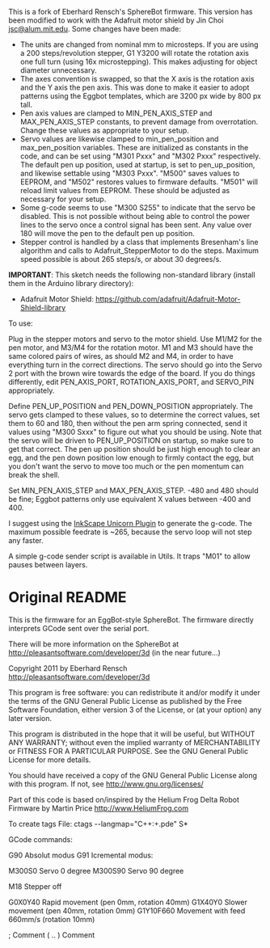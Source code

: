 This is a fork of Eberhard Rensch's SphereBot firmware. This version has been modified to work with the Adafruit motor shield by Jin Choi <jsc@alum.mit.edu>. Some changes have been made:

* The units are changed from nominal mm to microsteps. If you are using a 200 steps/revolution stepper, G1 Y3200 will rotate the rotation axis one full turn (using 16x microstepping). This makes adjusting for object diameter unnecessary.
* The axes convention is swapped, so that the X axis is the rotation axis and the Y axis the pen axis. This was done to make it easier to adopt patterns using the Eggbot templates, which are 3200 px wide by 800 px tall.
* Pen axis values are clamped to MIN_PEN_AXIS_STEP and MAX_PEN_AXIS_STEP constants, to prevent damage from overrotation. Change these values as appropriate to your setup.
* Servo values are likewise clamped to min_pen_position and max_pen_position variables. These are initialized as constants in the code, and can be set using "M301 Pxxx" and "M302 Pxxx" respectively. The default pen up position, used at startup, is set to pen_up_position, and likewise settable using "M303 Pxxx". "M500" saves values to EEPROM, and "M502" restores values to firmware defaults. "M501" will reload limit values from EEPROM. These should be adjusted as necessary for your setup.
* Some g-code seems to use "M300 S255" to indicate that the servo be disabled. This is not possible without being able to control the power lines to the servo once a control signal has been sent. Any value over 180 will move the pen to the default pen up position.
* Stepper control is handled by a class that implements Bresenham's line algorithm and calls to Adafruit_StepperMotor to do the steps. Maximum speed possible is about 265 steps/s, or about 30 degrees/s.

**IMPORTANT**: This sketch needs the following non-standard library (install them in the Arduino library directory):

* Adafruit Motor Shield: https://github.com/adafruit/Adafruit-Motor-Shield-library

To use:

Plug in the stepper motors and servo to the motor shield. Use M1/M2 for the pen motor, and M3/M4 for the rotation motor. M1 and M3 should have the same colored pairs of wires, as should M2 and M4, in order to have everything turn in the correct directions. The servo should go into the Servo 2 port with the brown wire towards the edge of the board. If you do things differently, edit PEN_AXIS_PORT, ROTATION_AXIS_PORT, and SERVO_PIN appropriately.

Define PEN_UP_POSITION and PEN_DOWN_POSITION appropriately. The servo gets clamped to these values, so to determine the correct values, set them to 60 and 180, then without the pen arm spring connected, send it values using "M300 Sxxx" to figure out what you should be using. Note that the servo will be driven to PEN_UP_POSITION on startup, so make sure to get that correct. The pen up position should be just high enough to clear an egg, and the pen down position low enough to firmly contact the egg, but you don't want the servo to move too much or the pen momentum can break the shell.

Set MIN_PEN_AXIS_STEP and MAX_PEN_AXIS_STEP. -480 and 480 should be fine; Eggbot patterns only use equivalent X values between -400 and 400.

I suggest using the [InkScape Unicorn Plugin](https://github.com/martymcguire/inkscape-unicorn) to generate the g-code. The maximum possible feedrate is ~265, because the servo loop will not step any faster.

A simple g-code sender script is available in Utils. It traps "M01" to allow pauses between layers.


# Original README

This is the firmware for an EggBot-style SphereBot.
The firmware directly interprets GCode sent over the serial port.

There will be more information on the SphereBot at http://pleasantsoftware.com/developer/3d (in the near future...)

Copyright 2011 by Eberhard Rensch <http://pleasantsoftware.com/developer/3d>

This program is free software: you can redistribute it and/or modify
it under the terms of the GNU General Public License as published by
the Free Software Foundation, either version 3 of the License, or
(at your option) any later version.

This program is distributed in the hope that it will be useful,
but WITHOUT ANY WARRANTY; without even the implied warranty of
MERCHANTABILITY or FITNESS FOR A PARTICULAR PURPOSE.  See the
GNU General Public License for more details.

You should have received a copy of the GNU General Public License
along with this program.  If not, see <http://www.gnu.org/licenses/>

Part of this code is based on/inspired by the Helium Frog Delta Robot Firmware
by Martin Price <http://www.HeliumFrog.com>

To create tags File: ctags --langmap="C++:+.pde" S*


GCode commands:

G90	Absolut modus
G91	Icremental modus:

M300S0	Servo 0 degree
M300S90	Servo 90 degree


M18	Stepper off

G0X0Y40	Rapid movement (pen 0mm, rotation 40mm)
G1X40Y0 Slower movement (pen 40mm, rotation 0mm)
G1Y10F660 Movement with feed 660mm/s (rotation 10mm)

;	Comment
( .. )	Comment
